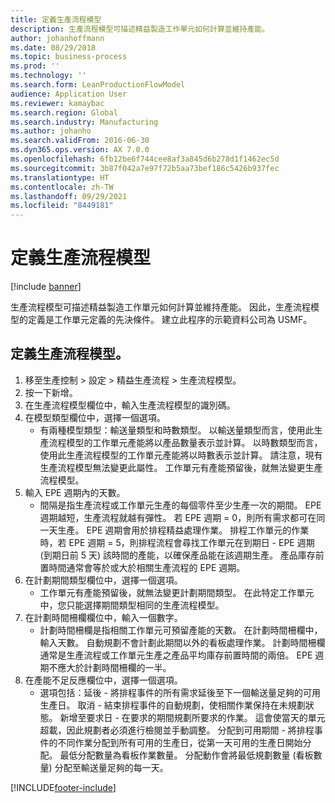 ```yaml
---
title: 定義生產流程模型
description: 生產流程模型可描述精益製造工作單元如何計算並維持產能。
author: johanhoffmann
ms.date: 08/29/2018
ms.topic: business-process
ms.prod: ''
ms.technology: ''
ms.search.form: LeanProductionFlowModel
audience: Application User
ms.reviewer: kamaybac
ms.search.region: Global
ms.search.industry: Manufacturing
ms.author: johanho
ms.search.validFrom: 2016-06-30
ms.dyn365.ops.version: AX 7.0.0
ms.openlocfilehash: 6fb12be6f744cee8af3a845d6b278d1f1462ec5d
ms.sourcegitcommit: 3b87f042a7e97f72b5aa73bef186c5426b937fec
ms.translationtype: HT
ms.contentlocale: zh-TW
ms.lasthandoff: 09/29/2021
ms.locfileid: "8449181"
---
```

# <a name="define-production-flow-models"></a>定義生產流程模型

[!include [banner](../../includes/banner.md)]

生產流程模型可描述精益製造工作單元如何計算並維持產能。 因此，生產流程模型的定義是工作單元定義的先決條件。 建立此程序的示範資料公司為 USMF。


## <a name="define-a-production-flow-model"></a>定義生產流程模型。 
1. 移至生產控制 > 設定 > 精益生產流程 > 生產流程模型。
2. 按一下新增。
3. 在生產流程模型欄位中，輸入生產流程模型的識別碼。
4. 在模型類型欄位中，選擇一個選項。
    * 有兩種模型類型：輸送量類型和時數類型。 以輸送量類型而言，使用此生產流程模型的工作單元產能將以產品數量表示並計算。 以時數類型而言，使用此生產流程模型的工作單元產能將以時數表示並計算。 請注意，現有生產流程模型無法變更此屬性。 工作單元有產能預留後，就無法變更生產流程模型。  
5. 輸入 EPE 週期內的天數。
    * 間隔是指生產流程或工作單元生產的每個零件至少生產一次的期間。 EPE 週期越短，生產流程就越有彈性。 若 EPE 週期 = 0，則所有需求都可在同一天生產。 EPE 週期會用於排程精益處理作業。 排程工作單元的作業時，若 EPE 週期 = 5，則排程流程會尋找工作單元在到期日 - EPE 週期 (到期日前 5 天) 該時間的產能，以確保產品能在該週期生產。 產品庫存前置時間通常會等於或大於相關生產流程的 EPE 週期。  
6. 在計劃期間類型欄位中，選擇一個選項。
    * 工作單元有產能預留後，就無法變更計劃期間類型。 在此特定工作單元中，您只能選擇期間類型相同的生產流程模型。  
7. 在計劃時間柵欄欄位中，輸入一個數字。
    * 計劃時間柵欄是指相關工作單元可預留產能的天數。 在計劃時間柵欄中，輸入天數。   自動規劃不會計劃此期間以外的看板處理作業。 計劃時間柵欄通常是生產流程或工作單元生產之產品平均庫存前置時間的兩倍。 EPE 週期不應大於計劃時間柵欄的一半。     
8. 在產能不足反應欄位中，選擇一個選項。
    * 選項包括：延後 - 將排程事件的所有需求延後至下一個輸送量足夠的可用生產日。 取消 - 結束排程事件的自動規劃，使相關作業保持在未規劃狀態。   新增至要求日 - 在要求的期間規劃所要求的作業。 這會使當天的單元超載，因此規劃者必須進行檢閱並手動調整。   分配到可用期間 - 將排程事件的不同作業分配到所有可用的生產日，從第一天可用的生產日開始分配。 最低分配數量為看板作業數量。 分配動作會將最低規劃數量 (看板數量) 分配至輸送量足夠的每一天。  



[!INCLUDE[footer-include](../../../includes/footer-banner.md)]